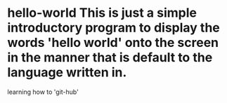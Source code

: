 hello-world
This is just a simple introductory program to display the words 'hello world' onto the screen in the manner 
that is default to the language written in.
===========

learning how to 'git-hub'
